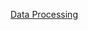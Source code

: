[Data Processing](https://docs.google.com/presentation/d/1gSPky9pjWK29c91az26g9SAezCtWmkIlHFA0zby3Y-k/edit?usp=sharing)
